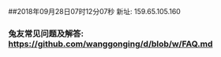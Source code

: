 ##2018年09月28日07时12分07秒 新址: 159.65.105.160
### 兔友常见问题及解答: https://github.com/wanggonging/d/blob/w/FAQ.md
